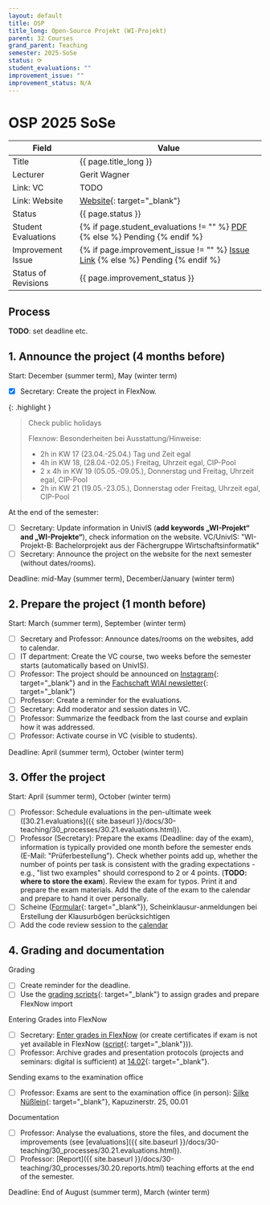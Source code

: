 ```yaml
---
layout: default
title: OSP
title_long: Open-Source Projekt (WI-Projekt)
parent: 32 Courses
grand_parent: Teaching
semester: 2025-SoSe
status: ⟳
student_evaluations: ""
improvement_issue: ""
improvement_status: N/A
---
```


# OSP 2025 SoSe

Field               | Value
------------------- | -------------------
Title               | {{ page.title_long }}
Lecturer            | Gerit Wagner
Link: VC            | TODO
Link: Website       | [Website](https://www.uni-bamberg.de/digital-work/studium/bachelor/wi-projekt-open-source-projekt/){: target="_blank"}
Status              | {{ page.status }}
Student Evaluations | {% if page.student_evaluations != "" %} <a href="{{ site.baseurl }}/assets/evaluations/{{ page.student_evaluations }}" target="_blank">PDF</a> {% else %} <span class="label label-yellow">Pending</span> {% endif %}
Improvement Issue   | {% if page.improvement_issue != "" %} <a href="{{ page.improvement_issue }}" target="_blank">Issue Link</a> {% else %} <span class="label label-yellow">Pending</span> {% endif %}
Status of Revisions | {{ page.improvement_status }}

## Process

**TODO**: set deadline etc.

## 1. Announce the project (4 months before)
 
Start: December (summer term), May (winter term)

- [x] Secretary: Create the project in FlexNow.

{: .highlight }
>  Check public holidays
>
> Flexnow: Besonderheiten bei Ausstattung/Hinweise:
> 
> - 2h in KW 17 (23.04.-25.04.) Tag und Zeit egal
> - 4h in KW 18, (28.04.-02.05.) Freitag, Uhrzeit egal, CIP-Pool
> - 2 x 4h in KW 19 (05.05.-09.05.), Donnerstag und Freitag, Uhrzeit egal, CIP-Pool
> - 2h in KW 21 (19.05.-23.05.), Donnerstag oder Freitag, Uhrzeit egal, CIP-Pool

At the end of the semester: 

- [ ] Secretary: Update information in UnivIS (**add keywords „WI-Projekt“ and „WI-Projekte“**), check information on the website. VC/UnivIS: "WI-Projekt-B: Bachelorprojekt aus der Fächergruppe Wirtschaftsinformatik"
- [ ] Secretary: Announce the project on the website for the next semester (without dates/rooms).

Deadline: mid-May (summer term), December/January (winter term)

## 2. Prepare the project (1 month before)

Start: March (summer term), September (winter term)

- [ ] Secretary and Professor: Announce dates/rooms on the websites, add to calendar.
- [ ] IT department: Create the VC course, two weeks before the semester starts (automatically based on UnivIS).
- [ ] Professor: The project should be announced on [Instagram](https://www.instagram.com/informatik_unibamberg/){: target="_blank"} and in the [Fachschaft WIAI newsletter](https://vc.uni-bamberg.de/course/view.php?id=284){: target="_blank"}
- [ ] Professor: Create a reminder for the evaluations.
- [ ] Secretary: Add moderator and session dates in VC.
- [ ] Professor: Summarize the feedback from the last course and explain how it was addressed.
- [ ] Professor: Activate course in VC (visible to students).

Deadline: April (summer term), October (winter term)

## 3. Offer the project

Start: April (summer term), October (winter term)

- [ ] Professor: Schedule evaluations in the pen-ultimate week ([30.21.evaluations]({{ site.baseurl }}/docs/30-teaching/30_processes/30.21.evaluations.html)).
- [ ] Professor (Secretary): Prepare the exams (Deadline: day of the exam), information is typically provided one month before the semester ends (E-Mail: "Prüferbestellung"). Check whether points add up, whether the number of points per task is consistent with the grading expectations - e.g., "list two examples" should correspond to 2 or 4 points. (**TODO: where to store the exam**). Review the exam for typos. Print it and prepare the exam materials. Add the date of the exam to the calendar and prepare to hand it over personally.
- [ ] Scheine ([Formular](https://www.uni-bamberg.de/ism/studium/anmeldung-scheinklausur/){: target="_blank"}), Scheinklausur-anmeldungen bei Erstellung der Klausurbögen berücksichtigen
- [ ] Add the code review session to the [calendar](../../calendar/events.yaml)

## 4. Grading and documentation

Grading

- [ ] Create reminder for the deadline.
- [ ] Use the [grading scripts](https://github.com/digital-work-lab/handbook/tree/main/src/grading){: target="_blank"} to assign grades and prepare FlexNow import

Entering Grades into FlexNow

- [ ] Secretary: [Enter grades in FlexNow](../30_processes/30.15.flexnow.html#entering-grades) (or create certificates if exam is not yet available in FlexNow ([script](https://github.com/digital-work-lab/handbook/tree/main/src/scheine){: target="_blank"})).
- [ ] Professor: Archive grades and presentation protocols (projects and seminars: digital is sufficient) at [14.02](https://nc-2272638881871040784.nextcloud-ionos.com/index.php/apps/files/?dir=/10-lab/14_grades/02_projects&fileid=69){: target="_blank"}.

Sending exams to the examination office

- [ ] Professor: Exams are sent to the examination office (in person): [Silke Nüßlein](https://univis.uni-bamberg.de/prg?search=persons&show=info&department=322130&fullname=Silke+Nue%C3%9Flein){: target="_blank"}, Kapuzinerstr. 25, 00.01

Documentation

- [ ] Professor: Analyse the evaluations, store the files, and document the improvements (see [evaluations]({{ site.baseurl }}/docs/30-teaching/30_processes/30.21.evaluations.html)).
- [ ] Professor: [Report]({{ site.baseurl }}/docs/30-teaching/30_processes/30.20.reports.html) teaching efforts at the end of the semester.

Deadline: End of August (summer term), March (winter term)
